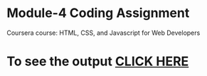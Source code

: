

# Module-4 Coding Assignment

Coursera course: HTML, CSS, and Javascript for Web Developers

# To see the output [CLICK HERE]((https://nallavedavathi.github.io/module4/)https://nallavedavathi.github.io/module4/)

